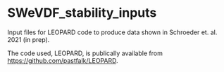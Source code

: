 # SWeVDF_stability_inputs
Input files for LEOPARD code to produce data shown in Schroeder et. al. 2021 (in prep).

The code used, LEOPARD, is publically available from https://github.com/pastfalk/LEOPARD.
